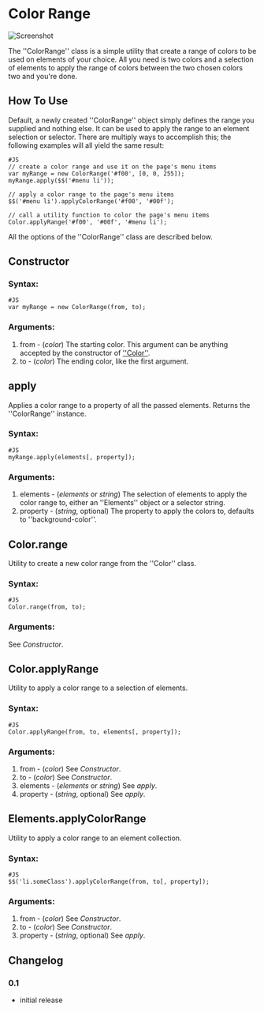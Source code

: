 Color Range
===============
![Screenshot](http://akaidiot.github.com/MooTools-ColorRange/color-range.png)

The ''ColorRange'' class is a simple utility that create a range of colors to be used on elements of your choice. All you need is two colors and a selection of elements to apply the range of colors between the two chosen colors two and you're done. 

How To Use
----------

Default, a newly created ''ColorRange'' object simply defines the range you supplied and nothing else. It can be used to apply the range to an element selection or selector. There are multiply ways to accomplish this; the following examples will all yield the same result: 

    #JS
    // create a color range and use it on the page's menu items 
    var myRange = new ColorRange('#f00', [0, 0, 255]);
    myRange.apply($$('#menu li'));
    
    // apply a color range to the page's menu items 
    $$('#menu li').applyColorRange('#f00', '#00f');
    
    // call a utility function to color the page's menu items 
    Color.applyRange('#f00', '#00f', '#menu li');

All the options of the ''ColorRange'' class are described below. 

## Constructor 

### Syntax: 

    #JS
    var myRange = new ColorRange(from, to);

### Arguments: 

1. from - (*color*) The starting color. This argument can be anything accepted by the constructor of [''Color''](http://mootools.net/docs/more/Utilities/Color "MooTools More/Utilities/Color Docs"). 
2. to - (*color*) The ending color, like the first argument. 

## apply

Applies a color range to a property of all the passed elements. Returns the ''ColorRange'' instance.  

### Syntax:

    #JS
    myRange.apply(elements[, property]);

### Arguments: 

1. elements - (*elements* or *string*) The selection of elements to apply the color range to, either an ''Elements'' object or a selector string. 
2. property - (*string*, optional) The property to apply the colors to, defaults to ''background-color''. 

## Color.range

Utility to create a new color range from the ''Color'' class. 

### Syntax:
    
    #JS
    Color.range(from, to);

### Arguments:

See *Constructor*. 

## Color.applyRange

Utility to apply a color range to a selection of elements. 

### Syntax:

    #JS
    Color.applyRange(from, to, elements[, property]);

### Arguments:

1. from - (*color*) See *Constructor*.
2. to - (*color*) See *Constructor*.
3. elements - (*elements* or *string*) See *apply*. 
4. property - (*string*, optional) See *apply*. 

## Elements.applyColorRange

Utility to apply a color range to an element collection. 

### Syntax:
    
    #JS
    $$('li.someClass').applyColorRange(from, to[, property]);

### Arguments:

1. from - (*color*) See *Constructor*.
2. to - (*color*) See *Constructor*.
3. property - (*string*, optional) See *apply*. 


Changelog
---------

### 0.1

- initial release 
